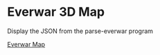 # Everwar 3D Map
Display the JSON from the parse-everwar program

[Everwar Map](http://everwar-maps.s3-website-us-west-2.amazonaws.com/index.html)
